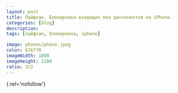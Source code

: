 ```yaml
---
layout: post
title: Лайфхак. Блокировка входящих без дисконектов на iPhone.
categories: [blog]
description:
tags: [лайфхак, блокировка, iphone]

image: phones/phone.jpeg
color: 676f78
imageWidth: 1800
imageHeight: 1200
ratio: 3/2
---
```



<!-- more -->

[][1]{:rel=’nofollow’}

[1]: #
